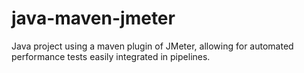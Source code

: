 # java-maven-jmeter
Java project using a maven plugin of JMeter, allowing for automated performance tests easily integrated in pipelines.
